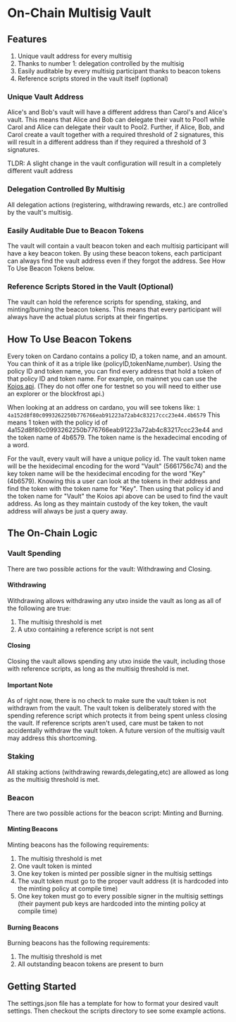 # On-Chain Multisig Vault

## Features
1. Unique vault address for every multisig
2. Thanks to number 1: delegation controlled by the multisig
3. Easily auditable by every multisig participant thanks to beacon tokens
4. Reference scripts stored in the vault itself (optional)

### Unique Vault Address
Alice's and Bob's vault will have a different address than Carol's and Alice's vault. This means that Alice and Bob can delegate their vault to Pool1 while Carol and Alice can delegate their vault to Pool2. Further, if Alice, Bob, and Carol create a vault together with a required threshold of 2 signatures, this will result in a different address than if they required a threshold of 3 signatures.

TLDR: A slight change in the vault configuration will result in a completely different vault address

### Delegation Controlled By Multisig
All delegation actions (registering, withdrawing rewards, etc.) are controlled by the vault's multisig.

### Easily Auditable Due to Beacon Tokens
The vault will contain a vault beacon token and each multisig participant will have a key beacon token. By using these beacon tokens, each participant can always find the vault address even if they forgot the address. See How To Use Beacon Tokens below.

### Reference Scripts Stored in the Vault (Optional)
The vault can hold the reference scripts for spending, staking, and minting/burning the beacon tokens. This means that every participant will always have the actual plutus scripts at their fingertips.

## How To Use Beacon Tokens
Every token on Cardano contains a policy ID, a token name, and an amount. You can think of it as a triple like (policyID,tokenName,number). Using the policy ID and token name, you can find every address that hold a token of that policy ID and token name. For example, on mainnet you can use the [Koios api](https://api.koios.rest/#get-/asset_address_list). (They do not offer one for testnet so you will need to either use an explorer or the blockfrost api.)

When looking at an address on cardano, you will see tokens like: `1 4a152d8f80c0993262250b776766eab91223a72ab4c83217ccc23e44.4b6579`
This means 1 token with the policy id of 4a152d8f80c0993262250b776766eab91223a72ab4c83217ccc23e44 and the token name of 4b6579. The token name is the hexadecimal encoding of a word.

For the vault, every vault will have a unique policy id. The vault token name will be the hexidecimal encoding for the word "Vault" (5661756c74) and the key token name will be the hexidecimal encoding for the word "Key" (4b6579). Knowing this a user can look at the tokens in their address and find the token with the token name for "Key". Then using that policy id and the token name for "Vault" the Koios api above can be used to find the vault address. As long as they maintain custody of the key token, the vault address will always be just a query away.

## The On-Chain Logic

### Vault Spending
There are two possible actions for the vault: Withdrawing and Closing.

#### Withdrawing
Withdrawing allows withdrawing any utxo inside the vault as long as all of the following are true:
1. The multisig threshold is met
2. A utxo containing a reference script is not sent

#### Closing
Closing the vault allows spending any utxo inside the vault, including those with reference scripts, as long as the multisig threshold is met.

#### Important Note
As of right now, there is no check to make sure the vault token is not withdrawn from the vault. The vault token is deliberately stored with the spending reference script which protects it from being spent unless closing the vault. If reference scripts aren't used, care must be taken to not accidentally withdraw the vault token. A future version of the multisig vault may address this shortcoming.

### Staking
All staking actions (withdrawing rewards,delegating,etc) are allowed as long as the multisig threshold is met.

### Beacon
There are two possible actions for the beacon script: Minting and Burning.

#### Minting Beacons
Minting beacons has the following requirements:
1. The multisig threshold is met
2. One vault token is minted
3. One key token is minted per possible signer in the multisig settings
4. The vault token must go to the proper vault address (it is hardcoded into the minting policy at compile time)
5. One key token must go to every possible signer in the multisig settings (their payment pub keys are hardcoded into the minting policy at compile time)

#### Burning Beacons
Burning beacons has the following requirements:
1. The multisig threshold is met
2. All outstanding beacon tokens are present to burn

## Getting Started
The settings.json file has a template for how to format your desired vault settings. Then checkout the scripts directory to see some example actions.